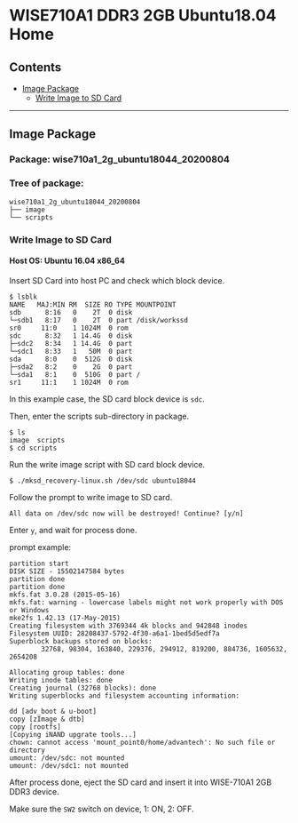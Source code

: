 # WISE710A1 DDR3 2GB Ubuntu18.04 Home

## Contents

- [Image Package](#image-package)
  - [Write Image to SD Card](#write-image-to-sD-card)

---

## Image Package

### Package: wise710a1_2g_ubuntu18044_20200804

### Tree of package: 

```
wise710a1_2g_ubuntu18044_20200804
├── image
└── scripts
```

### Write Image to SD Card

#### Host OS: Ubuntu 16.04 x86_64

Insert SD Card into host PC and check which block device. 

```
$ lsblk
NAME   MAJ:MIN RM  SIZE RO TYPE MOUNTPOINT
sdb      8:16   0    2T  0 disk 
└─sdb1   8:17   0    2T  0 part /disk/workssd
sr0     11:0    1 1024M  0 rom  
sdc      8:32   1 14.4G  0 disk 
├─sdc2   8:34   1 14.4G  0 part 
└─sdc1   8:33   1   50M  0 part 
sda      8:0    0  512G  0 disk 
├─sda2   8:2    0    2G  0 part 
└─sda1   8:1    0  510G  0 part /
sr1     11:1    1 1024M  0 rom  
```

In this example case, the SD card block device is `sdc`. 

Then, enter the scripts sub-directory in package. 

```
$ ls
image  scripts
$ cd scripts
```

Run the write image script with SD card block device.

```
$ ./mksd_recovery-linux.sh /dev/sdc ubuntu18044
```

Follow the prompt to write image to SD card. 

```
All data on /dev/sdc now will be destroyed! Continue? [y/n]
```

Enter `y`, and wait for process done. 

prompt example: 
```
partition start
DISK SIZE - 15502147584 bytes
partition done
partition done
mkfs.fat 3.0.28 (2015-05-16)
mkfs.fat: warning - lowercase labels might not work properly with DOS or Windows
mke2fs 1.42.13 (17-May-2015)
Creating filesystem with 3769344 4k blocks and 942848 inodes
Filesystem UUID: 28208437-5792-4f30-a6a1-1bed5d5edf7a
Superblock backups stored on blocks: 
        32768, 98304, 163840, 229376, 294912, 819200, 884736, 1605632, 2654208

Allocating group tables: done                            
Writing inode tables: done                            
Creating journal (32768 blocks): done
Writing superblocks and filesystem accounting information: 

dd [adv_boot & u-boot]
copy [zImage & dtb]
copy [rootfs]
[Copying iNAND upgrate tools...]
chown: cannot access 'mount_point0/home/advantech': No such file or directory
umount: /dev/sdc: not mounted
umount: /dev/sdc1: not mounted
```

After process done, eject the SD card and insert it into WISE-710A1 2GB DDR3 device. 

Make sure the `SW2` switch on device, 1: ON, 2: OFF. 







